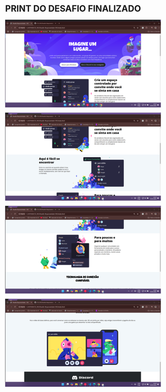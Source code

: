 # PRINT DO DESAFIO FINALIZADO

![..](https://github.com/MarciaMoreno/CSS_DIO/blob/main/Desafio-Responsividade-DIO/assets/print01.png?raw=true)

![..](https://github.com/MarciaMoreno/CSS_DIO/blob/main/Desafio-Responsividade-DIO/assets/print02.png?raw=true)

![..](https://github.com/MarciaMoreno/CSS_DIO/blob/main/Desafio-Responsividade-DIO/assets/print03.png?raw=true)

![..](https://github.com/MarciaMoreno/CSS_DIO/blob/main/Desafio-Responsividade-DIO/assets/print04.png?raw=true)
